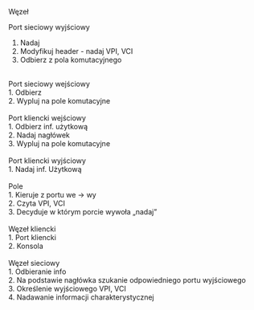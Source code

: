 Węzeł

Port sieciowy wyjściowy<br>
1.	Nadaj<br>
2.	Modyfikuj header -  nadaj VPI, VCI<br>
3.	Odbierz z pola komutacyjnego<br>
<br>
Port sieciowy wejściowy<br>
1.	Odbierz<br>
2.	Wypluj na pole komutacyjne<br>
<br>
Port kliencki wejściowy<br>
1.	Odbierz inf. użytkową<br>
2.	Nadaj nagłówek<br>
3.	Wypluj na pole komutacyjne<br>
<br>
Port kliencki wyjściowy<br>
1.	Nadaj inf. Użytkową<br>
<br>
Pole<br>
1.	Kieruje z portu we -> wy<br>
2.	Czyta VPI, VCI<br>
3.	Decyduje w którym porcie wywoła „nadaj”<br>
<br>
Węzeł kliencki<br>
1.	Port kliencki<br>
2.	Konsola<br>
<br>
Węzeł sieciowy<br>
1.	Odbieranie info<br>
2.	Na podstawie nagłówka szukanie odpowiedniego portu wyjściowego<br>
3.	Określenie wyjściowego VPI, VCI<br>
4.	Nadawanie informacji charakterystycznej<br>